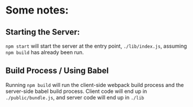 Some notes:
==========

Starting the Server:
-------------------

`npm start` will start the server at the entry point, `./lib/index.js`, assuming `npm build` has already been run.

Build Process / Using Babel
---------------------------

Running `npm build` will run the client-side webpack build process and the server-side babel build process. Client code will end up in `./public/bundle.js`, and server code will end up in `./lib`
